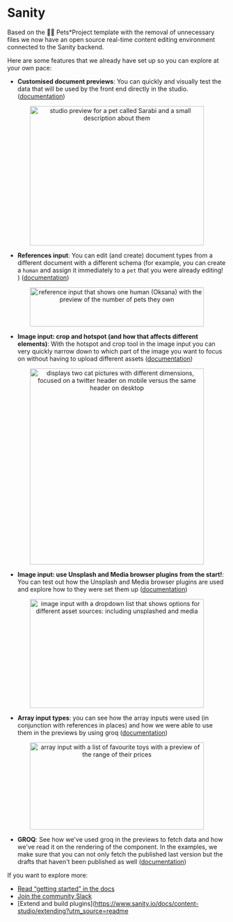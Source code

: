 # Sanity

Based on the 🐶🐱 Pets\*Project template with the removal of unnecessary files we now have an open source real-time content editing environment connected to the Sanity backend.

Here are some features that we already have set up so you can explore at your own pace:

- **Customised document previews**: You can quickly and visually test the data that will be used by the front end directly in the studio. ([documentation](https://www.sanity.io/blog/evolve-authoring-experiences-with-views-and-split-panes))

<p align="center">
<img alt="studio preview for a pet called Sarabi and a small description about them" src="static/readMeImages/PetPreview.png" width="400" height="320">
</p>

- **References input**: You can edit (and create) document types from a different document with a different schema (for example, you can create a `human` and assign it immediately to a `pet` that you were already editing! ) ([documentation](https://www.sanity.io/docs/reference-type))

<p align="center">
<img alt="reference input that shows one human (Oksana) with the preview of the number of pets they own" src="static/readMeImages/ReferenceInput.png" width="400" height="90">
</p>

- **Image input: crop and hotspot (and how that affects different elements)**: With the hotspot and crop tool in the image input you can very quickly narrow down to which part of the image you want to focus on without having to upload different assets ([documentation](https://www.sanity.io/docs/image-type#hotspot-3e6da78954a8))

<p align="center">
<img alt="displays two cat pictures with different dimensions, focused on a twitter header on mobile versus the same header on desktop" src="static/readMeImages/ImageInput.png" width="400" height="450">
</p>

- **Image input: use Unsplash and Media browser plugins from the start!**: You can test out how the Unsplash and Media browser plugins are used and explore how to they were set them up ([documentation](https://www.sanity.io/plugins?category=assetSource))

<p align="center">
<img alt="image input with a dropdown list that shows options for different asset sources: including unsplashed and media" src="static/readMeImages/AssetSource.png" width="400" height="250">
</p>

- **Array input types**: you can see how the array inputs were used (in conjunction with references in places) and how we were able to use them in the previews by using groq ([documentation](https://www.sanity.io/docs/array-type))

<p align="center">
<img alt="array input with a list of favourite toys with a preview of the range of their prices" src="static/readMeImages/ArrayInput.png" width="400" height="200">
</p>

- **GROQ**: See how we've used groq in the previews to fetch data and how we've read it on the rendering of the component. In the examples, we make sure that you can not only fetch the published last version but the drafts that haven't been published as well ([documentation](https://www.sanity.io/docs/query-cheat-sheet))

If you want to explore more:

- [Read “getting started” in the docs](https://www.sanity.io/docs/introduction/getting-started?utm_source=readme)
- [Join the community Slack](https://slack.sanity.io/?utm_source=readme)
- [Extend and build plugins](https://www.sanity.io/docs/content-studio/extending?utm_source=readme
